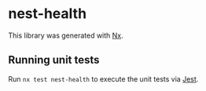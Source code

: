 # nest-health

This library was generated with [Nx](https://nx.dev).

## Running unit tests

Run `nx test nest-health` to execute the unit tests via [Jest](https://jestjs.io).
